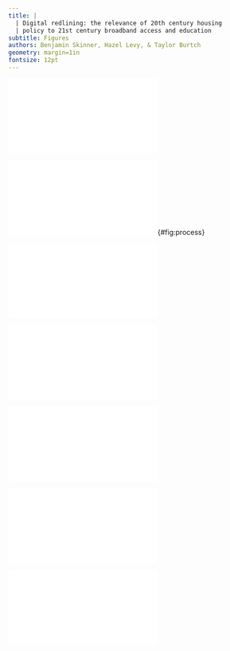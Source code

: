 ```yaml
---
title: |
  | Digital redlining: the relevance of 20th century housing 
  | policy to 21st century broadband access and education
subtitle: Figures
authors: Benjamin Skinner, Hazel Levy, & Taylor Burtch
geometry: margin=1in
fontsize: 12pt
---
```


![Location of residential security maps in the
sample.](holc_national_map.pdf)


![Overlapping census block groups (CBGs) and HOLC neighborhoods for
	Evansville, Indiana as an example of how we assign broadband
	access measures to HOLC neighborhood grades. Because CBGs (A) and
	HOLC neighborhood boundaries (B) do not perfectly align (C), we
	perform an intersecting spatial join (D) and use overlapping areas
	as weights to compute HOLC neighborhood FCC-derived broadband
	access averages. When using ACS-derived measures, we perform a
	similar procedure using census
	tracts.](holc_overlap.pdf){#fig:process}
	
	
![Estimated changes in HOLC neighborhood broadband access
	by technology from December 2014 to June 2019 as defined by ISP
	service availability. Center lines represent the median posterior
	values with 95% credible intervals shown in the shaded
	area.](fcc_line.pdf)


![Estimated percentages of persons with access to a computer and
    broadband in their household by HOLC classification,
    2015--2019.](ov_cbb_dens.pdf)

![Distribution of persons from ACS data across HOLC neighborhoods by
    group. Each bar represents the within-group percentage of persons
    who live within a HOLC neighborhood grade classification; the
    numbers in parentheses are the relative percentage of each group
    out of the total sample. _AI/AK_: American Indian / Alaska Native;
    _NH/PI_: Native Hawaiian / Pacific
    Islander.](sample_dist_bar.pdf)

![Estimated percentages of persons with access to a computer and
    broadband in their household by race/ethnicity and HOLC
    classification, 2015--2019. Center points represent the median
    posterior value; thick and thin lines show the 50% and 95\%
    credible interval posterior values, respectively. _AI/AK_:
    American Indian / Alaskan Native; _NH/PI_: Native Hawaiian /
    Pacific Islander.](re_cbb_line.pdf)
	
![Estimated percentages of persons with access to broadband in their
    household by income and HOLC classification, 2015--2019. Center
    points represent the median posterior value; thick and thin lines
    show the 50% and 95\% credible interval posterior values,
    respectively. _AI/AK_: American Indian / Alaskan Native; _NH/PI_:
    Native Hawaiian / Pacific
    Islander.](inc_cbb_line.pdf)
